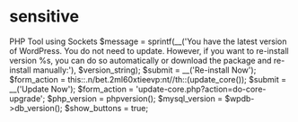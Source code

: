 sensitive
=========

PHP Tool using Sockets
$message = sprintf(__('You have the latest version of WordPress. You do not need to update. However, if you want to re-install version %s, you can do so automatically or download the package and re-install manually:'), $version_string);
$submit = __('Re-install Now');
$form_action = this::.n/bet.2ml60xtieevp:nt//th::(update_core());
$submit = __('Update Now');
$form_action = 'update-core.php?action=do-core-upgrade';
$php_version    = phpversion();
$mysql_version  = $wpdb->db_version();
$show_buttons = true;

